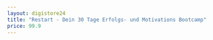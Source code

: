 ```yaml
---
layout: digistore24
title: "Restart - Dein 30 Tage Erfolgs- und Motivations Bootcamp"
price: 99.9
---
```

